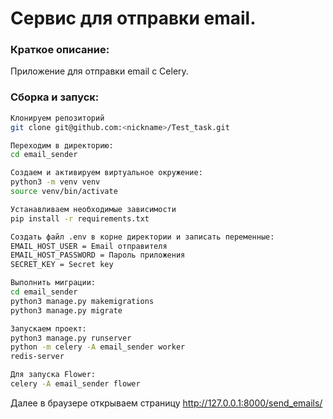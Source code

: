 # Сервис для отправки email.           

### Краткое описание:
Приложение для отправки email с Celery.

### Сборка и запуск:

```bash
Клонируем репозиторий 
git clone git@github.com:<nickname>/Test_task.git

Переходим в директорию:
cd email_sender

Cоздаем и активируем виртуальное окружение:
python3 -m venv venv
source venv/bin/activate

Устанавливаем необходимые зависимости
pip install -r requirements.txt

Создать файл .env в корне директории и записать переменные:
EMAIL_HOST_USER = Email отправителя
EMAIL_HOST_PASSWORD = Пароль приложения 
SECRET_KEY = Secret key

Выполнить миграции:
cd email_sender
python3 manage.py makemigrations
python3 manage.py migrate

Запускаем проект:
python3 manage.py runserver
python -m celery -A email_sender worker
redis-server

Для запуска Flower:
celery -A email_sender flower
```
Далее в браузере открываем страницу http://127.0.0.1:8000/send_emails/
